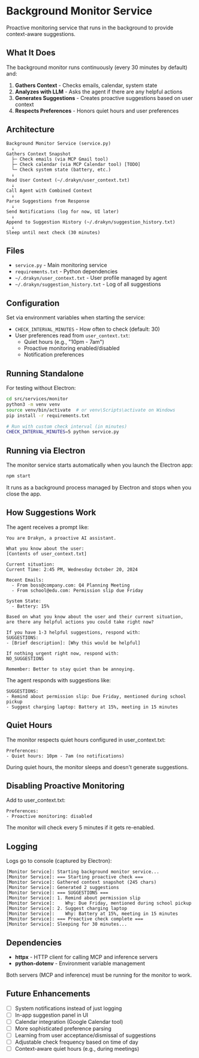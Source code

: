 # Background Monitor Service

Proactive monitoring service that runs in the background to provide context-aware suggestions.

## What It Does

The background monitor runs continuously (every 30 minutes by default) and:

1. **Gathers Context** - Checks emails, calendar, system state
2. **Analyzes with LLM** - Asks the agent if there are any helpful actions
3. **Generates Suggestions** - Creates proactive suggestions based on user context
4. **Respects Preferences** - Honors quiet hours and user preferences

## Architecture

```
Background Monitor Service (service.py)
  ↓
Gathers Context Snapshot
  ├─ Check emails (via MCP Gmail tool)
  ├─ Check calendar (via MCP Calendar tool) [TODO]
  └─ Check system state (battery, etc.)
  ↓
Read User Context (~/.drakyn/user_context.txt)
  ↓
Call Agent with Combined Context
  ↓
Parse Suggestions from Response
  ↓
Send Notifications (log for now, UI later)
  ↓
Append to Suggestion History (~/.drakyn/suggestion_history.txt)
  ↓
Sleep until next check (30 minutes)
```

## Files

- `service.py` - Main monitoring service
- `requirements.txt` - Python dependencies
- `~/.drakyn/user_context.txt` - User profile managed by agent
- `~/.drakyn/suggestion_history.txt` - Log of all suggestions

## Configuration

Set via environment variables when starting the service:

- `CHECK_INTERVAL_MINUTES` - How often to check (default: 30)
- User preferences read from `user_context.txt`:
  - Quiet hours (e.g., "10pm - 7am")
  - Proactive monitoring enabled/disabled
  - Notification preferences

## Running Standalone

For testing without Electron:

```bash
cd src/services/monitor
python3 -m venv venv
source venv/bin/activate  # or venv\Scripts\activate on Windows
pip install -r requirements.txt

# Run with custom check interval (in minutes)
CHECK_INTERVAL_MINUTES=5 python service.py
```

## Running via Electron

The monitor service starts automatically when you launch the Electron app:

```bash
npm start
```

It runs as a background process managed by Electron and stops when you close the app.

## How Suggestions Work

The agent receives a prompt like:

```
You are Drakyn, a proactive AI assistant.

What you know about the user:
[Contents of user_context.txt]

Current situation:
Current Time: 2:45 PM, Wednesday October 20, 2024

Recent Emails:
  - From boss@company.com: Q4 Planning Meeting
  - From school@edu.com: Permission slip due Friday

System State:
  - Battery: 15%

Based on what you know about the user and their current situation,
are there any helpful actions you could take right now?

If you have 1-3 helpful suggestions, respond with:
SUGGESTIONS:
- [Brief description]: [Why this would be helpful]

If nothing urgent right now, respond with:
NO_SUGGESTIONS

Remember: Better to stay quiet than be annoying.
```

The agent responds with suggestions like:

```
SUGGESTIONS:
- Remind about permission slip: Due Friday, mentioned during school pickup
- Suggest charging laptop: Battery at 15%, meeting in 15 minutes
```

## Quiet Hours

The monitor respects quiet hours configured in user_context.txt:

```
Preferences:
- Quiet hours: 10pm - 7am (no notifications)
```

During quiet hours, the monitor sleeps and doesn't generate suggestions.

## Disabling Proactive Monitoring

Add to user_context.txt:

```
Preferences:
- Proactive monitoring: disabled
```

The monitor will check every 5 minutes if it gets re-enabled.

## Logging

Logs go to console (captured by Electron):

```
[Monitor Service]: Starting background monitor service...
[Monitor Service]: === Starting proactive check ===
[Monitor Service]: Gathered context snapshot (245 chars)
[Monitor Service]: Generated 2 suggestions
[Monitor Service]: === SUGGESTIONS ===
[Monitor Service]: 1. Remind about permission slip
[Monitor Service]:    Why: Due Friday, mentioned during school pickup
[Monitor Service]: 2. Suggest charging laptop
[Monitor Service]:    Why: Battery at 15%, meeting in 15 minutes
[Monitor Service]: === Proactive check complete ===
[Monitor Service]: Sleeping for 30 minutes...
```

## Dependencies

- **httpx** - HTTP client for calling MCP and inference servers
- **python-dotenv** - Environment variable management

Both servers (MCP and inference) must be running for the monitor to work.

## Future Enhancements

- [ ] System notifications instead of just logging
- [ ] In-app suggestion panel in UI
- [ ] Calendar integration (Google Calendar tool)
- [ ] More sophisticated preference parsing
- [ ] Learning from user acceptance/dismissal of suggestions
- [ ] Adjustable check frequency based on time of day
- [ ] Context-aware quiet hours (e.g., during meetings)
